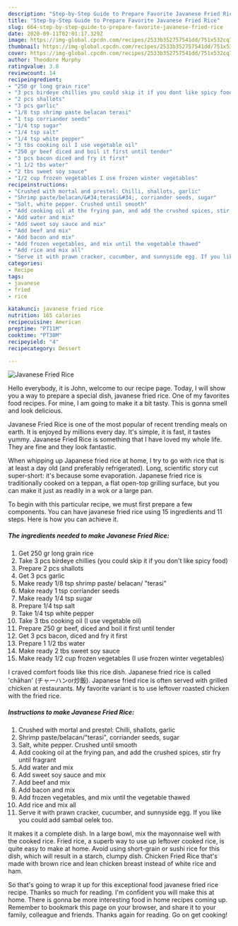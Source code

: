 ```yaml
---
description: "Step-by-Step Guide to Prepare Favorite Javanese Fried Rice"
title: "Step-by-Step Guide to Prepare Favorite Javanese Fried Rice"
slug: 664-step-by-step-guide-to-prepare-favorite-javanese-fried-rice
date: 2020-09-11T02:01:17.329Z
image: https://img-global.cpcdn.com/recipes/2533b352757541dd/751x532cq70/javanese-fried-rice-recipe-main-photo.jpg
thumbnail: https://img-global.cpcdn.com/recipes/2533b352757541dd/751x532cq70/javanese-fried-rice-recipe-main-photo.jpg
cover: https://img-global.cpcdn.com/recipes/2533b352757541dd/751x532cq70/javanese-fried-rice-recipe-main-photo.jpg
author: Theodore Murphy
ratingvalue: 3.8
reviewcount: 14
recipeingredient:
- "250 gr long grain rice"
- "3 pcs birdeye chillies you could skip it if you dont like spicy food"
- "2 pcs shallots"
- "3 pcs garlic"
- "1/8 tsp shrimp paste belacan terasi"
- "1 tsp corriander seeds"
- "1/4 tsp sugar"
- "1/4 tsp salt"
- "1/4 tsp white pepper"
- "3 tbs cooking oil I use vegetable oil"
- "250 gr beef diced and boil it first until tender"
- "3 pcs bacon diced and fry it first"
- "1 1/2 tbs water"
- "2 tbs sweet soy sauce"
- "1/2 cup frozen vegetables I use frozen winter vegetables"
recipeinstructions:
- "Crushed with mortal and prestel: Chilli, shallots, garlic"
- "Shrimp paste/belacan/&#34;terasi&#34;, corriander seeds, sugar"
- "Salt, white pepper. Crushed until smooth"
- "Add cooking oil at the frying pan, and add the crushed spices, stir fry until fragrant"
- "Add water and mix"
- "Add sweet soy sauce and mix"
- "Add beef and mix"
- "Add bacon and mix"
- "Add frozen vegetables, and mix until the vegetable thawed"
- "Add rice and mix all"
- "Serve it with prawn cracker, cucumber, and sunnyside egg. If you like you could add sambal oelek too."
categories:
- Recipe
tags:
- javanese
- fried
- rice

katakunci: javanese fried rice 
nutrition: 165 calories
recipecuisine: American
preptime: "PT11M"
cooktime: "PT30M"
recipeyield: "4"
recipecategory: Dessert

---
```



![Javanese Fried Rice](https://img-global.cpcdn.com/recipes/2533b352757541dd/751x532cq70/javanese-fried-rice-recipe-main-photo.jpg)

Hello everybody, it is John, welcome to our recipe page. Today, I will show you a way to prepare a special dish, javanese fried rice. One of my favorites food recipes. For mine, I am going to make it a bit tasty. This is gonna smell and look delicious.

Javanese Fried Rice is one of the most popular of recent trending meals on earth. It is enjoyed by millions every day. It's simple, it is fast, it tastes yummy. Javanese Fried Rice is something that I have loved my whole life. They are fine and they look fantastic.

When whipping up Japanese fried rice at home, I try to go with rice that is at least a day old (and preferably refrigerated). Long, scientific story cut super-short: it&#39;s because some evaporation. Japanese fried rice is traditionally cooked on a teppan, a flat open-top grilling surface, but you can make it just as readily in a wok or a large pan.


To begin with this particular recipe, we must first prepare a few components. You can have javanese fried rice using 15 ingredients and 11 steps. Here is how you can achieve it.

<!--inarticleads1-->

##### The ingredients needed to make Javanese Fried Rice:

1. Get 250 gr long grain rice
1. Take 3 pcs birdeye chillies (you could skip it if you don&#39;t like spicy food)
1. Prepare 2 pcs shallots
1. Get 3 pcs garlic
1. Make ready 1/8 tsp shrimp paste/ belacan/ &#34;terasi&#34;
1. Make ready 1 tsp corriander seeds
1. Make ready 1/4 tsp sugar
1. Prepare 1/4 tsp salt
1. Take 1/4 tsp white pepper
1. Take 3 tbs cooking oil (I use vegetable oil)
1. Prepare 250 gr beef, diced and boil it first until tender
1. Get 3 pcs bacon, diced and fry it first
1. Prepare 1 1/2 tbs water
1. Make ready 2 tbs sweet soy sauce
1. Make ready 1/2 cup frozen vegetables (I use frozen winter vegetables)


I craved comfort foods like this rice dish. Japanese fried rice is called &#39;chāhan&#39; (チャーハンor炒飯). Japanese fried rice is often served with grilled chicken at restaurants. My favorite variant is to use leftover roasted chicken with the fried rice. 

<!--inarticleads2-->

##### Instructions to make Javanese Fried Rice:

1. Crushed with mortal and prestel: Chilli, shallots, garlic
1. Shrimp paste/belacan/&#34;terasi&#34;, corriander seeds, sugar
1. Salt, white pepper. Crushed until smooth
1. Add cooking oil at the frying pan, and add the crushed spices, stir fry until fragrant
1. Add water and mix
1. Add sweet soy sauce and mix
1. Add beef and mix
1. Add bacon and mix
1. Add frozen vegetables, and mix until the vegetable thawed
1. Add rice and mix all
1. Serve it with prawn cracker, cucumber, and sunnyside egg. If you like you could add sambal oelek too.


It makes it a complete dish. In a large bowl, mix the mayonnaise well with the cooked rice. Fried rice, a superb way to use up leftover cooked rice, is quite easy to make at home. Avoid using short-grain or sushi rice for this dish, which will result in a starch, clumpy dish. Chicken Fried Rice that&#39;s made with brown rice and lean chicken breast instead of white rice and ham. 

So that's going to wrap it up for this exceptional food javanese fried rice recipe. Thanks so much for reading. I'm confident you will make this at home. There is gonna be more interesting food in home recipes coming up. Remember to bookmark this page on your browser, and share it to your family, colleague and friends. Thanks again for reading. Go on get cooking!
